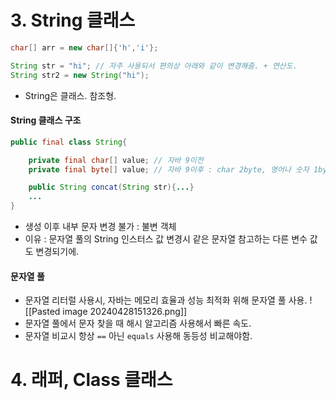 # 3. String 클래스
```java
char[] arr = new char[]{'h','i'};

String str = "hi"; // 자주 사용되서 편의상 아래와 같이 변경해줌. + 연산도.
String str2 = new String("hi");
```

* String은 클래스. 참조형.

#### String 클래스 구조
```java
public final class String{

	private final char[] value; // 자바 9이전
	private final byte[] value; // 자바 9이후 : char 2byte, 영어나 숫자 1byte 효율적으로.

	public String concat(String str){...}
	...
}
```
*  생성 이후 내부 문자 변경 불가 : 불변 객체
* 이유 : 문자열 풀의 String 인스터스 값 변경시 같은 문자열 참고하는 다른 변수 값도 변경되기에.

#### 문자열 풀
* 문자열 리터럴 사용시, 자바는 메모리 효율과 성능 최적화 위해 문자열 풀 사용.
![[Pasted image 20240428151326.png]]
* 문자열 풀에서 문자 찾을 때 해시 알고리즘 사용해서 빠른 속도.
* 문자열 비교시 항상 `==` 아닌 `equals` 사용해 동등성 비교해야함.






# 4. 래퍼, Class 클래스

